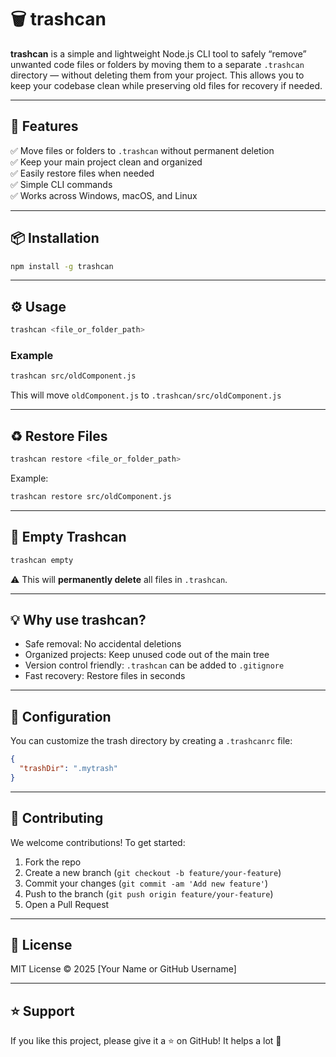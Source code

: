 # 🗑️ trashcan

**trashcan** is a simple and lightweight Node.js CLI tool to safely “remove” unwanted code files or folders by moving them to a separate `.trashcan` directory — without deleting them from your project. This allows you to keep your codebase clean while preserving old files for recovery if needed.

---

## 🚀 Features

✅ Move files or folders to `.trashcan` without permanent deletion  
✅ Keep your main project clean and organized  
✅ Easily restore files when needed  
✅ Simple CLI commands  
✅ Works across Windows, macOS, and Linux

---

## 📦 Installation

```bash
npm install -g trashcan
```

---

## ⚙️ Usage

```bash
trashcan <file_or_folder_path>
```

### Example

```bash
trashcan src/oldComponent.js
```

This will move `oldComponent.js` to `.trashcan/src/oldComponent.js`

---

## ♻️ Restore Files

```bash
trashcan restore <file_or_folder_path>
```

Example:

```bash
trashcan restore src/oldComponent.js
```

---

## 🧹 Empty Trashcan

```bash
trashcan empty
```

⚠️ This will **permanently delete** all files in `.trashcan`.

---

## 💡 Why use trashcan?

- Safe removal: No accidental deletions  
- Organized projects: Keep unused code out of the main tree  
- Version control friendly: `.trashcan` can be added to `.gitignore`  
- Fast recovery: Restore files in seconds

---

## 📂 Configuration

You can customize the trash directory by creating a `.trashcanrc` file:

```json
{
  "trashDir": ".mytrash"
}
```

---

## 👥 Contributing

We welcome contributions! To get started:

1. Fork the repo
2. Create a new branch (`git checkout -b feature/your-feature`)
3. Commit your changes (`git commit -am 'Add new feature'`)
4. Push to the branch (`git push origin feature/your-feature`)
5. Open a Pull Request

---

## 📄 License

MIT License © 2025 [Your Name or GitHub Username]

---

## ⭐️ Support

If you like this project, please give it a ⭐️ on GitHub! It helps a lot 🚀
